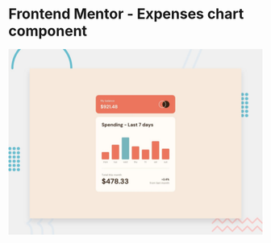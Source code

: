 # Frontend Mentor - Expenses chart component
![Design preview for the Expenses chart component challenge](./design/desktop-preview.jpg)
